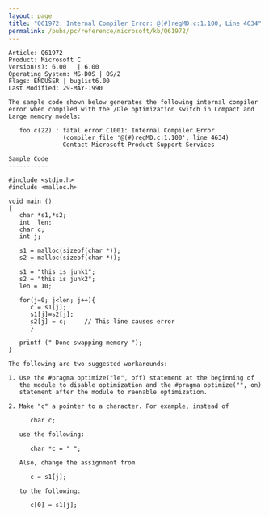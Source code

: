 ```yaml
---
layout: page
title: "Q61972: Internal Compiler Error: @(#)regMD.c:1.100, Line 4634"
permalink: /pubs/pc/reference/microsoft/kb/Q61972/
---
```


	Article: Q61972
	Product: Microsoft C
	Version(s): 6.00   | 6.00
	Operating System: MS-DOS | OS/2
	Flags: ENDUSER | buglist6.00
	Last Modified: 29-MAY-1990
	
	The sample code shown below generates the following internal compiler
	error when compiled with the /Ole optimization switch in Compact and
	Large memory models:
	
	   foo.c(22) : fatal error C1001: Internal Compiler Error
	               (compiler file '@(#)regMD.c:1.100', line 4634)
	               Contact Microsoft Product Support Services
	
	Sample Code
	-----------
	
	#include <stdio.h>
	#include <malloc.h>
	
	void main ()
	{
	   char *s1,*s2;
	   int  len;
	   char c;
	   int j;
	
	   s1 = malloc(sizeof(char *));
	   s2 = malloc(sizeof(char *));
	
	   s1 = "this is junk1";
	   s2 = "this is junk2";
	   len = 10;
	
	   for(j=0; j<len; j++){
	      c = s1[j];
	      s1[j]=s2[j];
	      s2[j] = c;     // This line causes error
	      }
	
	   printf (" Done swapping memory ");
	}
	
	The following are two suggested workarounds:
	
	1. Use the #pragma optimize("le", off) statement at the beginning of
	   the module to disable optimization and the #pragma optimize("", on)
	   statement after the module to reenable optimization.
	
	2. Make "c" a pointer to a character. For example, instead of
	
	      char c;
	
	   use the following:
	
	      char *c = " ";
	
	   Also, change the assignment from
	
	      c = s1[j];
	
	   to the following:
	
	      c[0] = s1[j];
